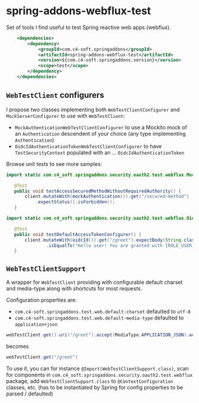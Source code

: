 # spring-addons-webflux-test

Set of tools I find useful to test Spring reactive web apps (webflux).

``` xml
	<dependencies>
		<dependency>
			<groupId>com.c4-soft.springaddons</groupId>
			<artifactId>spring-addons-webflux-test</artifactId>
			<version>${com.c4-soft.springaddons.version}</version>
			<scope>test</scope>
		</dependency>
	</dependencies>
```

## `WebTestClient` configurers
I propose two classes implementing both `WebTestClientConfigurer` and `MockServerConfigurer` to use with `WebTestClient`:
 * `MockAuthenticationWebTestClientConfigurer` to use a Mockito mock of an `Authentication` descendent of your choice (any type implementing `Authentication`)
 * `OidcIdAuthenticationTokenWebTestClientConfigurer` to have `TestSecurityContext` populated with an ... `OidcIdAuthenticationToken`

Browse unit tests to see more samples:
 ``` java
import static com.c4_soft.springaddons.security.oauth2.test.webflux.MockAuthenticationWebTestClientConfigurer.mockAuthentication;

	@Test
	public void testAccessSecuredMethodWithoutRequiredAuthority() {
		client.mutateWith(mockAuthentication()).get("/secured-method")
			.expectStatus().isForbidden();
	}
 ```
 ``` java
import static com.c4_soft.springaddons.security.oauth2.test.webflux.OidcIdAuthenticationTokenWebTestClientConfigurer.oidcId;

	@Test
	public void testDefaultAccessTokenConfigurer() {
		client.mutateWith(oidcId()).get("/greet").expectBody(String.class)
				.isEqualTo("Hello user! You are granted with [ROLE_USER].");
	}
 ```

 ## `WebTestClientSupport`
 A wrapper for `WebTestClient` providing with configurable default charset and media-type along with shortcuts for most requests.

 Configuration properties are:
  * `com.c4-soft.springaddons.test.web.default-charset` defaulted to `utf-8`
  * `com.c4-soft.springaddons.test.web.default-media-type` defaulted to `application+json`

``` java
webTestClient.get().uri("/greet").accept(MediaType.APPLICATION_JSON).acceptCharset(Charset.forName("UTF-8")).exchange()
```
becomes
``` java
webTestClient.get("/greet")
```

To use it, you can for instance `@Import(WebTestClientSupport.class)`, scan for components in `com.c4_soft.springaddons.security.oauth2.test.webflux` package, add `WebTestClientSupport.class` to `@ContextConfiguration` classes, etc. (has to be instantiated by Spring for config properties to be parsed / defaulted)